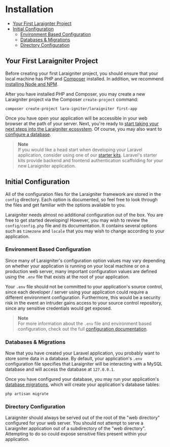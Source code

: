 # Installation

- [Your First Laraignter Project](#your-first-laraigniter-project)
- [Initial Configuration](#initial-configuration)
    - [Environment Based Configuration](#environment-based-configuration)
    - [Databases & Migrations](#databases-and-migrations)
    - [Directory Configuration](#directory-configuration)

<a name="your-first-laraigniter-project"></a>
## Your First Laraigniter Project

Before creating your first Laraigniter project, you should ensure that your local machine has PHP and [Composer](https://getcomposer.org) installed. In addition, we recommend [installing Node and NPM](https://nodejs.org).

After you have installed PHP and Composer, you may create a new Laraigniter project via the Composer `create-project` command:

```nothing
composer create-project lara-igniter/laraigniter first-app
```

Once you have open your application will be accessible in your web browser at the path of your server. Next, you're ready to [start taking your next steps into the Laraigniter ecosystem](#next-steps). Of course, you may also want to [configure a database](#databases-and-migrations).

> **Note**  
> If you would like a head start when developing your Laravel application, consider using one of our [starter kits](/docs/{{version}}/starter-kits). Laravel's starter kits provide backend and frontend authentication scaffolding for your new Laraigniter application.

<a name="initial-configuration"></a>
## Initial Configuration

All of the configuration files for the Laraigniter framework are stored in the `config` directory. Each option is documented, so feel free to look through the files and get familiar with the options available to you.

Laraigniter needs almost no additional configuration out of the box. You are free to get started developing! However, you may wish to review the `config/config.php` file and its documentation. It contains several options such as `timezone` and `locale` that you may wish to change according to your application.

<a name="environment-based-configuration"></a>
### Environment Based Configuration

Since many of Laraigniter's configuration option values may vary depending on whether your application is running on your local machine or on a production web server, many important configuration values are defined using the `.env` file that exists at the root of your application.

Your `.env` file should not be committed to your application's source control, since each developer / server using your application could require a different environment configuration. Furthermore, this would be a security risk in the event an intruder gains access to your source control repository, since any sensitive credentials would get exposed.

> **Note**  
> For more information about the `.env` file and environment based configuration, check out the full [configuration documentation](/docs/{{version}}/configuration#environment-configuration).

<a name="databases-and-migrations"></a>
### Databases & Migrations

Now that you have created your Laravel application, you probably want to store some data in a database. By default, your application's `.env` configuration file specifies that Laraigniter will be interacting with a MySQL database and will access the database at `127.0.0.1`.

<!---
If you do not want to install MySQL or Postgres on your local machine, you can always use a [SQLite](https://www.sqlite.org/index.html) database. SQLite is a small, fast, self-contained database engine. To get started, create a SQLite database by creating an empty SQLite file. Typically, this file will exist within the `database` directory of your Laravel application:

```shell
touch database/database.sqlite
```

Next, update your `.env` configuration file to use Laravel's `sqlite` database driver. You may remove the other database configuration options:

```ini
DB_CONNECTION=sqlite # [tl! add]
DB_CONNECTION=mysql # [tl! remove]
DB_HOST=127.0.0.1 # [tl! remove]
DB_PORT=3306 # [tl! remove]
DB_DATABASE=laravel # [tl! remove]
DB_USERNAME=root # [tl! remove]
DB_PASSWORD= # [tl! remove]
```

Once you have configured your SQLite database, you may run your application's [database migrations](/docs/{{version}}/migrations), which will create your application's database tables: -->

Once you have configured your database, you may run your application's [database migrations](/docs/{{version}}/migrations), which will create your application's database tables:

```shell
php artisan migrate
```
<a name="directory-configuration"></a>
### Directory Configuration

Laraigniter should always be served out of the root of the "web directory" configured for your web server. You should not attempt to serve a Laraigniter application out of a subdirectory of the "web directory". Attempting to do so could expose sensitive files present within your application.
